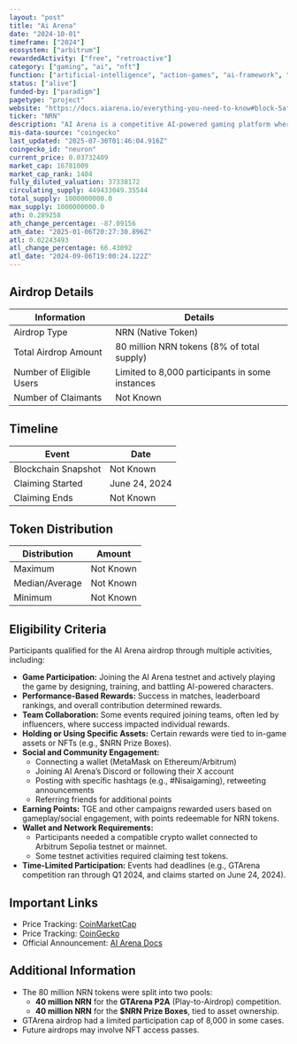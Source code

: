 ```yaml
---
layout: "post"
title: "Ai Arena"
date: "2024-10-01"
timeframe: ["2024"]
ecosystem: ["arbitrum"]
rewardedActivity: ["free", "retroactive"]
category: ["gaming", "ai", "nft"]
function: ["artificial-intelligence", "action-games", "ai-framework", "ai-agents", "gamefi"]
status: ["alive"]
funded-by: ["paradigm"]
pagetype: "project"
website: "https://docs.aiarena.io/everything-you-need-to-know#block-5af654811a8545bea2f4177975c898d8"
ticker: "NRN"
description: "AI Arena is a competitive AI-powered gaming platform where users design, train, and battle AI-driven characters in PvP settings."
mis-data-source: "coingecko"
last_updated: "2025-07-30T01:46:04.916Z"
coingecko_id: "neuron"
current_price: 0.03732409
market_cap: 16781009
market_cap_rank: 1404
fully_diluted_valuation: 37338172
circulating_supply: 449433049.35544
total_supply: 1000000000.0
max_supply: 1000000000.0
ath: 0.289258
ath_change_percentage: -87.09156
ath_date: "2025-01-06T20:27:30.896Z"
atl: 0.02243493
atl_change_percentage: 66.43092
atl_date: "2024-09-06T19:00:24.122Z"
---
```


## Airdrop Details

| Information              | Details                                         |
| ------------------------ | ----------------------------------------------- |
| Airdrop Type             | NRN (Native Token)                              |
| Total Airdrop Amount     | 80 million NRN tokens (8% of total supply)      |
| Number of Eligible Users | Limited to 8,000 participants in some instances |
| Number of Claimants      | Not Known                                       |

## Timeline

| Event               | Date          |
| ------------------- | ------------- |
| Blockchain Snapshot | Not Known     |
| Claiming Started    | June 24, 2024 |
| Claiming Ends       | Not Known     |

## Token Distribution

| Distribution   | Amount    |
| -------------- | --------- |
| Maximum        | Not Known |
| Median/Average | Not Known |
| Minimum        | Not Known |

## Eligibility Criteria

Participants qualified for the AI Arena airdrop through multiple activities, including:

- **Game Participation:** Joining the AI Arena testnet and actively playing the game by designing, training, and battling AI-powered characters.
- **Performance-Based Rewards:** Success in matches, leaderboard rankings, and overall contribution determined rewards.
- **Team Collaboration:** Some events required joining teams, often led by influencers, where success impacted individual rewards.
- **Holding or Using Specific Assets:** Certain rewards were tied to in-game assets or NFTs (e.g., $NRN Prize Boxes).
- **Social and Community Engagement:**
  - Connecting a wallet (MetaMask on Ethereum/Arbitrum)
  - Joining AI Arena’s Discord or following their X account
  - Posting with specific hashtags (e.g., #Nisaigaming), retweeting announcements
  - Referring friends for additional points
- **Earning Points:** TGE and other campaigns rewarded users based on gameplay/social engagement, with points redeemable for NRN tokens.
- **Wallet and Network Requirements:**
  - Participants needed a compatible crypto wallet connected to Arbitrum Sepolia testnet or mainnet.
  - Some testnet activities required claiming test tokens.
- **Time-Limited Participation:** Events had deadlines (e.g., GTArena competition ran through Q1 2024, and claims started on June 24, 2024).

## Important Links

- Price Tracking: [CoinMarketCap](https://coinmarketcap.com/currencies/nrn)
- Price Tracking: [CoinGecko](https://www.coingecko.com/en/coins/nrn)
- Official Announcement: [AI Arena Docs](https://docs.aiarena.io/everything-you-need-to-know#block-5af654811a8545bea2f4177975c898d8)

## Additional Information

- The 80 million NRN tokens were split into two pools:
  - **40 million NRN** for the **GTArena P2A** (Play-to-Airdrop) competition.
  - **40 million NRN** for the **$NRN Prize Boxes**, tied to asset ownership.
- GTArena airdrop had a limited participation cap of 8,000 in some cases.
- Future airdrops may involve NFT access passes.